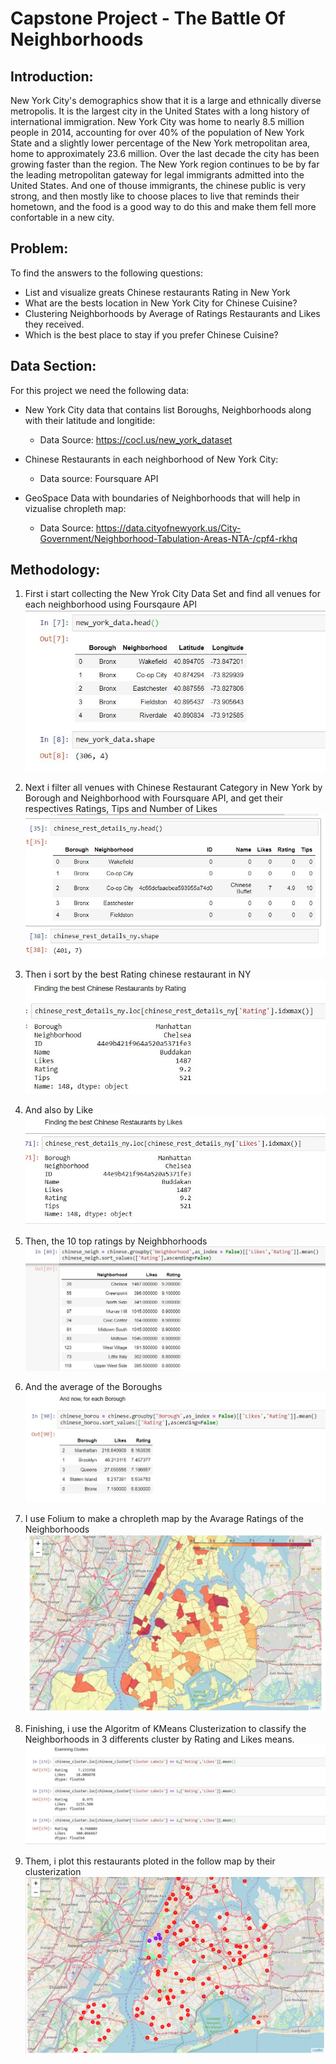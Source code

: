 # Capstone Project - The Battle Of Neighborhoods 

## Introduction:

New York City's demographics show that it is a large and ethnically diverse metropolis.
It is the largest city in the United States with a long history of international immigration.
New York City was home to nearly 8.5 million people in 2014, accounting for over
40% of the population of New York State and a slightly lower percentage of the New
York metropolitan area, home to approximately 23.6 million. Over the last decade the
city has been growing faster than the region. The New York region continues to be by
far the leading metropolitan gateway for legal immigrants admitted into the United
States. And one of thouse immigrants, the chinese public is very strong, and then mostly 
like to choose places to live that reminds their hometown, and the food is a good
way to do this and make them fell more confortable in a new city.

## Problem:

To find the answers to the following questions:
- List and visualize greats Chinese restaurants Rating in New York
- What are the bests location in New York City for Chinese Cuisine?
- Clustering Neighborhoods by Average of Ratings Restaurants and Likes they received.
- Which is the best place to stay if you prefer Chinese Cuisine?

## Data Section:

For this project we need the following data:
  - New York City data that contains list Boroughs, Neighborhoods along with their latitude and longitide:
    - Data Source: https://cocl.us/new_york_dataset
  
  - Chinese Restaurants in each neighborhood of New York City:
    - Data source: Foursquare API
    
  - GeoSpace Data with boundaries of Neighborhoods that will help in vizualise chropleth map:
    - Data Source: https://data.cityofnewyork.us/City-Government/Neighborhood-Tabulation-Areas-NTA-/cpf4-rkhq
    
## Methodology:

1. First i start collecting the New Yrok City Data Set and find all venues for each neighborhood using Foursqaure API
![Settings Window](https://github.com/murillohl/PythonIBM/blob/master/Capstone%20Project/head_shape.JPG)

2. Next i filter all venues with Chinese Restaurant Category in New York by Borough and Neighborhood with Foursquare API, and get their respectives Ratings, Tips and Number of Likes
![Settings Window](https://github.com/murillohl/PythonIBM/blob/master/Capstone%20Project/Rating%20and%20Like%20per%20restaurant.JPG)

3. Then i sort by the best Rating chinese restaurant in NY
![Settings Window](https://github.com/murillohl/PythonIBM/blob/master/Capstone%20Project/bestRating.JPG)

4. And also by Like
![Settings Window](https://github.com/murillohl/PythonIBM/blob/master/Capstone%20Project/bestLike.JPG)

5. Then, the 10 top ratings by Neighbhorhoods
![Settings Window](https://github.com/murillohl/PythonIBM/blob/master/Capstone%20Project/Top10RatingNeighborhood.JPG)

6. And the average of the Boroughs
![Settings Window](https://github.com/murillohl/PythonIBM/blob/master/Capstone%20Project/AvarageperBoroughs.JPG)

7. I use Folium to make a chropleth map by the Avarage Ratings of the Neighborhoods
![Settings Window](https://github.com/murillohl/PythonIBM/blob/master/Capstone%20Project/MapNeighborhoodAverage.JPG)

8. Finishing, i use the Algoritm of KMeans Clusterization to classify the Neighborhoods in 3 differents cluster by Rating and Likes means.
![Settings Window](https://github.com/murillohl/PythonIBM/blob/master/Capstone%20Project/Media%20Clsuters.JPG)

9. Them, i plot this restaurants ploted in the follow map by their clusterization
![Settings Window](https://github.com/murillohl/PythonIBM/blob/master/Capstone%20Project/ClusteringNeighborhoods.JPG)
